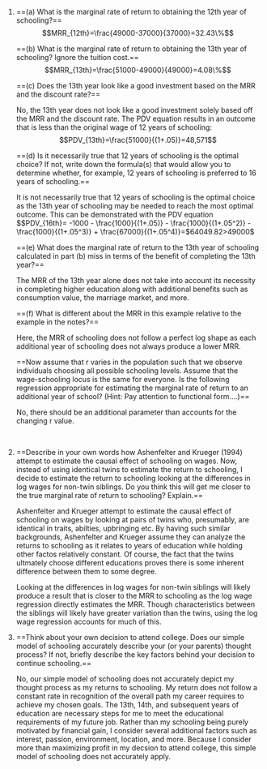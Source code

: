 1. ==(a) What is the marginal rate of return to obtaining the 12th year of schooling?==
	$$MRR_{12th}=\frac{49000-37000}{37000}=32.43\%$$
	
	==(b) What is the marginal rate of return to obtaining the 13th year of schooling? Ignore the tuition cost.==
	$$MRR_{13th}=\frac{51000-49000}{49000}=4.08\%$$
	
	==(c) Does the 13th year look like a good investment based on the MRR and the discount rate?==
	
	No, the 13th year does not look like a good investment solely based off the MRR and the discount rate. The PDV equation results in an outcome that is less than the original wage of 12 years of schooling:
	$$PDV_{13th}=\frac{51000}{(1+.05)}=48,571$$
	
	==(d) Is it necessarily true that 12 years of schooling is the optimal choice? If not, write down the formula(s) that would allow you to determine whether, for example, 12 years of schooling is preferred to 16 years of schooling.==
	
	It is not necessarily true that 12 years of schooling is the optimal choice as the 13th year of schooling may be needed to reach the most optimal outcome. This can be demonstrated with the PDV equation
	$$PDV_{16th}= -1000 - \frac{1000}{(1+.05)} - \frac{1000}{(1+.05^2)} - \frac{1000}{(1+.05^3)} + \frac{67000}{(1+.05^4)}=$64049.82>$49000$$
	
	==(e) What does the marginal rate of return to the 13th year of schooling calculated in part (b) miss in terms of the benefit of completing the 13th year?==
	
	The MRR of the 13th year alone does not take into account its necessity in completing higher education along with additional benefits such as consumption value, the marriage market, and more.
	
	==(f) What is different about the MRR in this example relative to the example in the notes?==
	
	 Here, the MRR of schooling does not follow a perfect log shape as each additional year of schooling does not always produce a lower MRR.
	 
	==Now assume that r varies in the population such that we observe individuals choosing all possible schooling levels. Assume that the wage-schooling locus is the same for everyone. Is the following regression appropriate for estimating the marginal rate of return to an additional year of school? (Hint: Pay attention to functional form....)==

	No, there should be an additional parameter than accounts for the changing r value.
	
	&nbsp;
	
2. ==Describe in your own words how Ashenfelter and Krueger (1994) attempt to estimate the causal effect of schooling on wages. Now, instead of using identical twins to estimate the return to schooling, I decide to estimate the return to schooling looking at the differences in log wages for non-twin siblings. Do you think this will get me closer to the true marginal rate of return to schooling? Explain.==

	Ashenfelter and Krueger attempt to estimate the causal effect of schooling on wages by looking at pairs of twins who, presumably, are identical in traits, abilties, upbringing etc. By having such similar backgrounds, Ashenfelter and Krueger assume they can analyze the returns to schooling as it relates to years of education while holding other factos relatively constant. Of course, the fact that the twins ultmately choose different educations proves there is some inherent difference between them to some degree.
	
	Looking at the differences in log wages for non-twin siblings will likely produce a result that is closer to the MRR to schooling as the log wage regression directly estimates the MRR. Though characteristics between the siblings will likely have greater variation than the twins, using the log wage regression accounts for much of this.
	
3. ==Think about your own decision to attend college. Does our simple model of schooling accurately describe your (or your parents) thought process? If not, briefly describe the key factors behind your decision to continue schooling.==

	No, our simple model of schooling does not accurately depict my thought process as my returns to schooling. My return does not follow a constant rate in recognition of the overall path my career requires to achieve my chosen goals. The 13th, 14th, and subsequent years of education are necessary steps for me to meet the educational requirements of my future job. Rather than my schooling being purely motivated by financial gain, I consider several additional factors such as interest, passion, environment, location, and more. Because I consider more than maximizing profit in my decsion to attend college, this simple model of schooling does not accurately apply.
